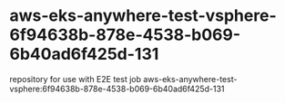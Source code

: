 # aws-eks-anywhere-test-vsphere-6f94638b-878e-4538-b069-6b40ad6f425d-131
repository for use with E2E test job aws-eks-anywhere-test-vsphere:6f94638b-878e-4538-b069-6b40ad6f425d-131
